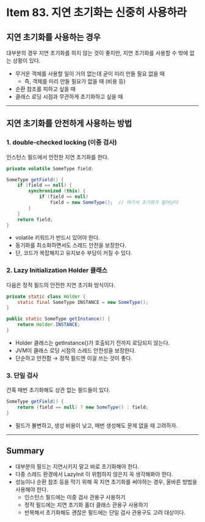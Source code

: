 # Item 83. 지연 초기화는 신중히 사용하라
## 지연 초기화를 사용하는 경우
대부분의 경우 지연 초기화를 하지 않는 것이 좋지만, 지연 초기화를 사용할 수 밖에 없는 상황이 있다.


- 무거운 객체를 사용할 일이 거의 없는데 굳이 미리 만들 필요 없을 때
    - 즉, 객체를 미리 만들 필요가 없을 때 (비용 등)
- 순환 참조를 피하고 싶을 때
- 클래스 로딩 시점과 무관하게 초기화하고 싶을 때


---
## 지연 초기화를 안전하게 사용하는 방법
### 1. double-checked locking (이중 검사)
인스턴스 필드에서 안전한 지연 초기화를 한다.


```java
private volatile SomeType field;

SomeType getField() {
    if (field == null) {
        synchronized (this) {
            if (field == null)
                field = new SomeType();  // 여기서 초기화가 일어난다
        }
    }
    return field;
}
```


- volatile 키워드가 반드시 있어야 한다.
- 동기화를 최소화하면서도 스레드 안전을 보장한다.
- 단, 코드가 복잡해지고 유지보수 부담이 커질 수 있다.



### 2. Lazy Initialization Holder 클래스
다음은 정적 필드의 안전한 지연 초기화 방식이다.


```java
private static class Holder {
    static final SomeType INSTANCE = new SomeType();
}

public static SomeType getInstance() {
    return Holder.INSTANCE;
}
```

- Holder 클래스는 getInstance()가 호출되기 전까지 로딩되지 않는다.
- JVM이 클래스 로딩 시점의 스레드 안전성을 보장한다.
- 단순하고 안전함 → 정적 필드엔 이걸 쓰는 것이 좋다.


### 3. 단일 검사
간혹 매번 초기화해도 상관 없는 필드들이 있다.


```java
SomeType getField() {
    return (field == null) ? new SomeType() : field;
}
```


- 필드가 불변하고, 생성 비용이 낮고, 매번 생성해도 문제 없을 때 고려하자.



---
## Summary
- 대부분의 필드는 지연시키지 말고 바로 초기화해야 한다.
- 다중 스레드 환경에서 LazyInit 이 위험하지 않은지 꼭 생각해봐야 한다.
- 성능이나 순환 참조 등을 막기 위해 꼭 지연 초기화를 써야하는 경우, 올바른 방법을 사용해야 한다.
    - 인스턴스 필드에는 이중 검사 관용구 사용하기
    - 정적 필드에는 지연 초기화 홀더 클래스 관용구 사용하기
    - 반복해서 초기화해도 괜찮은 필드에는 단일 검사 관용구도 고려 대상이다.
